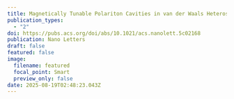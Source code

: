 ```yaml
---
title: Magnetically Tunable Polariton Cavities in van der Waals Heterostructures
publication_types:
  - "2"
doi: https://pubs.acs.org/doi/abs/10.1021/acs.nanolett.5c02168
publication: Nano Letters
draft: false
featured: false
image:
  filename: featured
  focal_point: Smart
  preview_only: false
date: 2025-08-19T02:48:23.043Z
---
```

